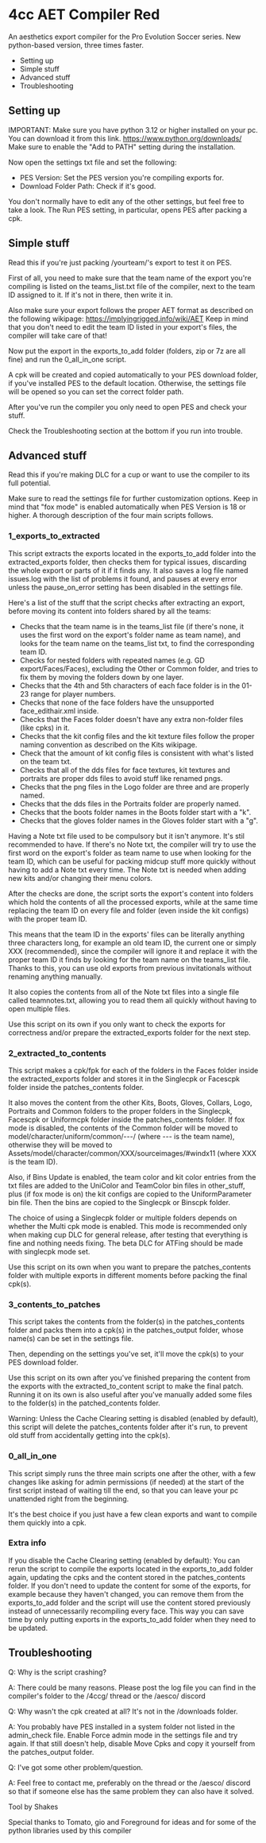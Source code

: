 # 4cc AET Compiler Red
An aesthetics export compiler for the Pro Evolution Soccer series.
New python-based version, three times faster.

- Setting up
- Simple stuff
- Advanced stuff
- Troubleshooting


## Setting up

IMPORTANT: Make sure you have python 3.12 or higher installed on your pc.
You can download it from this link.
https://www.python.org/downloads/
Make sure to enable the "Add to PATH" setting during the installation.

Now open the settings txt file and set the following:
- PES Version: Set the PES version you're compiling exports for.
- Download Folder Path: Check if it's good.

You don't normally have to edit any of the other settings, but feel free to
take a look. The Run PES setting, in particular, opens PES after packing a cpk.


## Simple stuff

Read this if you're just packing /yourteam/'s export to test it on PES.

First of all, you need to make sure that the team name of the export you're
compiling is listed on the teams_list.txt file of the compiler, next to the
team ID assigned to it. If it's not in there, then write it in.

Also make sure your export follows the proper AET format as described on the
following wikipage:
https://implyingrigged.info/wiki/AET
Keep in mind that you don't need to edit the team ID listed in your export's
files, the compiler will take care of that!

Now put the export in the exports_to_add folder (folders, zip or 7z are all
fine) and run the 0_all_in_one script.

A cpk will be created and copied automatically to your PES download folder, if
you've installed PES to the default location. Otherwise, the settings file will
be opened so you can set the correct folder path.

After you've run the compiler you only need to open PES and check your stuff.

Check the Troubleshooting section at the bottom if you run into trouble.


## Advanced stuff

Read this if you're making DLC for a cup or want to use the compiler to its
full potential.

Make sure to read the settings file for further customization options.
Keep in mind that "fox mode" is enabled automatically when PES Version is 18 or
higher.
A thorough description of the four main scripts follows.

### 1_exports_to_extracted

This script extracts the exports located in the exports_to_add folder into the
extracted_exports folder, then checks them for typical issues, discarding the
whole export or parts of it if it finds any.
It also saves a log file named issues.log with the list of problems it found,
and pauses at every error unless the pause_on_error setting has been disabled
in the settings file.

Here's a list of the stuff that the script checks after extracting an export,
before moving its content into folders shared by all the teams:
- Checks that the team name is in the teams_list file (if there's none, it uses
  the first word on the export's folder name as team name), and looks for the
  team name on the teams_list txt, to find the corresponding team ID.
- Checks for nested folders with repeated names (e.g. GD export/Faces/Faces),
  excluding the Other or Common folder, and tries to fix them by moving the
  folders down by one layer.
- Checks that the 4th and 5th characters of each face folder is in the 01-23
  range for player numbers.
- Checks that none of the face folders have the unsupported face_edithair.xml
  inside.
- Checks that the Faces folder doesn't have any extra non-folder files
  (like cpks) in it.
- Checks that the kit config files and the kit texture files follow the proper
  naming convention as described on the Kits wikipage.
- Check that the amount of kit config files is consistent with what's listed on
  the team txt.
- Checks that all of the dds files for face textures, kit textures and
  portraits are proper dds files to avoid stuff like renamed pngs.
- Checks that the png files in the Logo folder are three and are
  properly named.
- Checks that the dds files in the Portraits folder are properly named.
- Checks that the boots folder names in the Boots folder start with a "k".
- Checks that the gloves folder names in the Gloves folder start with a "g".

Having a Note txt file used to be compulsory but it isn't anymore. It's stil
recommended to have.
If there's no Note txt, the compiler will try to use the first word on the
export's folder as team name to use when looking for the team ID, which can be
useful for packing midcup stuff more quickly without having to add a Note txt
every time.
The Note txt is needed when adding new kits and/or changing their menu colors.

After the checks are done, the script sorts the export's content into folders
which hold the contents of all the processed exports, while at the same time
replacing the team ID on every file and folder (even inside the kit configs)
with the proper team ID.

This means that the team ID in the exports' files can be literally anything
three characters long, for example an old team ID, the current one or simply
XXX (recommended), since the compiler will ignore it and replace it with the
proper team ID it finds by looking for the team name on the teams_list file.
Thanks to this, you can use old exports from previous invitationals without
renaming anything manually.

It also copies the contents from all of the Note txt files into a single file
called teamnotes.txt, allowing you to read them all quickly without having
to open multiple files.

Use this script on its own if you only want to check the exports for
correctness and/or prepare the extracted_exports folder for the next step.


### 2_extracted_to_contents

This script makes a cpk/fpk for each of the folders in the Faces folder inside
the extracted_exports folder and stores it in the Singlecpk or Facescpk folder
inside the patches_contents folder.

It also moves the content from the other Kits, Boots, Gloves, Collars, Logo,
Portraits and Common folders to the proper folders in the Singlecpk, Facescpk
or Uniformcpk folder inside the patches_contents folder.
If fox mode is disabled, the contents of the Common folder will be moved to
  model/character/uniform/common/---/ (where --- is the team name),
otherwise they will be moved to
  Assets/model/character/common/XXX/sourceimages/#windx11 (where XXX is the
  team ID).

Also, if Bins Update is enabled, the team color and kit color entries from the
txt files are added to the UniColor and TeamColor bin files in other_stuff, plus
(if fox mode is on) the kit configs are copied to the UniformParameter bin file.
Then the bins are copied to the Singlecpk or Binscpk folder.

The choice of using a Singlecpk folder or multiple folders depends on whether
the Multi cpk mode is enabled. This mode is recommended only when making cup DLC
for general release, after testing that everything is fine and nothing needs
fixing. The beta DLC for ATFing should be made with singlecpk mode set.

Use this script on its own when you want to prepare the patches_contents folder
with multiple exports in different moments before packing the final cpk(s).


### 3_contents_to_patches

This script takes the contents from the folder(s) in the patches_contents folder
and packs them into a cpk(s) in the patches_output folder, whose name(s) can be
set in the settings file.

Then, depending on the settings you've set, it'll move the cpk(s) to your PES
download folder.

Use this script on its own after you've finished preparing the content from the
exports with the extracted_to_content script to make the final patch.
Running it on its own is also useful after you've manually added some files to
the folder(s) in the patched_contents folder.

Warning: Unless the Cache Clearing setting is disabled (enabled by default),
this script will delete the patches_contents folder after it's run, to prevent
old stuff from accidentally getting into the cpk(s).


### 0_all_in_one

This script simply runs the three main scripts one after the other, with a few
changes like asking for admin permissions (if needed) at the start of the first
script instead of waiting till the end, so that you can leave your pc unattended
right from the beginning.

It's the best choice if you just have a few clean exports and want to compile
them quickly into a cpk.


### Extra info

If you disable the Cache Clearing setting (enabled by default):
You can rerun the script to compile the exports located in the exports_to_add
folder again, updating the cpks and the content stored in the patches_contents
folder.
If you don't need to update the content for some of the exports, for example
because they haven't changed, you can remove them from the exports_to_add folder
and the script will use the content stored previously instead of unnecessarily
recompiling every face. This way you can save time by only putting exports in
the exports_to_add folder when they need to be updated.


## Troubleshooting

Q: Why is the script crashing?

A: There could be many reasons. Please post the log file you can find in the
compiler's folder to the /4ccg/ thread or the /aesco/ discord


Q: Why wasn't the cpk created at all? It's not in the /downloads folder.

A: You probably have PES installed in a system folder not listed in the
admin_check file. Enable Force admin mode in the settings file and try again.
If that still doesn't help, disable Move Cpks and copy it yourself from the
patches_output folder.


Q: I've got some other problem/question.

A: Feel free to contact me, preferably on the thread or the /aesco/ discord so
that if someone else has the same problem they can also have it solved.



Tool by Shakes

Special thanks to Tomato, gio and Foreground for ideas and for some of the
python libraries used by this compiler
